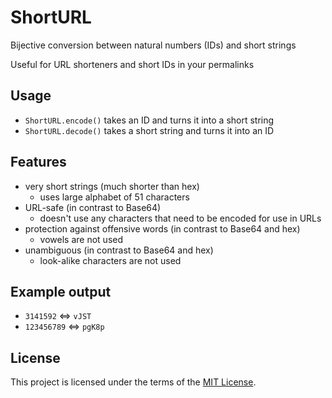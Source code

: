 # ShortURL

Bijective conversion between natural numbers (IDs) and short strings

Useful for URL shorteners and short IDs in your permalinks

## Usage

 * `ShortURL.encode()` takes an ID and turns it into a short string
 * `ShortURL.decode()` takes a short string and turns it into an ID

## Features

 * very short strings (much shorter than hex)
   * uses large alphabet of 51 characters
 * URL-safe (in contrast to Base64)
   * doesn't use any characters that need to be encoded for use in URLs
 * protection against offensive words (in contrast to Base64 and hex)
   * vowels are not used
 * unambiguous (in contrast to Base64 and hex)
   * look-alike characters are not used

## Example output

 * `3141592` <=> `vJST`
 * `123456789` <=> `pgK8p`

## License

This project is licensed under the terms of the [MIT License](https://opensource.org/licenses/MIT).
